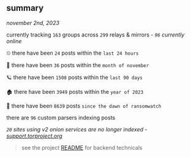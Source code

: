 
## summary
_november 2nd, 2023_

currently tracking `163` groups across `299` relays & mirrors - _`96` currently online_

⏲ there have been `24` posts within the `last 24 hours`

🦈 there have been `36` posts within the `month of november`

🪐 there have been `1508` posts within the `last 90 days`

🏚 there have been `3949` posts within the `year of 2023`

🦕 there have been `8639` posts `since the dawn of ransomwatch`

there are `96` custom parsers indexing posts

_`20` sites using v2 onion services are no longer indexed - [support.torproject.org](https://support.torproject.org/onionservices/v2-deprecation/)_

> see the project [README](https://github.com/joshhighet/ransomwatch#ransomwatch--) for backend technicals
